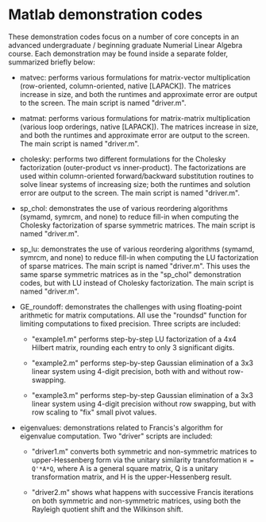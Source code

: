 # Matlab demonstration codes

These demonstration codes focus on a number of core concepts in an advanced undergraduate / beginning graduate Numerial Linear Algebra course.  Each demonstration may be found inside a separate folder, summarized briefly below:

* matvec: performs various formulations for matrix-vector multiplication (row-oriented, column-oriented, native [LAPACK]).  The matrices increase in size, and both the runtimes and approximate error are output to the screen.  The main script is named "driver.m".

* matmat: performs various formulations for matrix-matrix multiplication (various loop orderings, native [LAPACK]).  The matrices increase in size, and both the runtimes and approximate error are output to the screen.  The main script is named "driver.m".

* cholesky: performs two different formulations for the Cholesky factorization (outer-product vs inner-product).  The factorizations are used within column-oriented forward/backward substitution routines to solve linear systems of increasing size; both the runtimes and solution error are output to the screen.  The main script is named "driver.m".

* sp_chol: demonstrates the use of various reordering algorithms (symamd, symrcm, and none) to reduce fill-in when computing the Cholesky factorization of sparse symmetric matrices.  The main script is named "driver.m".

* sp_lu: demonstrates the use of various reordering algorithms (symamd, symrcm, and none) to reduce fill-in when computing the LU factorization of sparse matrices.  The main script is named "driver.m".  This uses the same sparse symmetric matrices as in the "sp_chol" demonstration codes, but with LU instead of Cholesky factorization.  The main script is named "driver.m".

* GE_roundoff: demonstrates the challenges with using floating-point arithmetic for matrix computations.  All use the "roundsd" function for limiting computations to fixed precision.  Three scripts are included:

  - "example1.m" performs step-by-step LU factorization of a 4x4 Hilbert matrix, rounding each entry to only 3 significant digits.  

  - "example2.m" performs step-by-step Gaussian elimination of a 3x3 linear system using 4-digit precision, both with and without row-swapping.

  - "example3.m" performs step-by-step Gaussian elimination of a 3x3 linear system using 4-digit precision without row swapping, but with row scaling to "fix" small pivot values.

* eigenvalues: demonstrations related to Francis's algorithm for eigenvalue computation.  Two "driver" scripts are included:

  - "driver1.m" converts both symmetric and non-symmetric matrices to upper-Hessenberg form via the unitary similarity transformation ``H = Q'*A*Q``, where A is a general square matrix, Q is a unitary transformation matrix, and H is the upper-Hessenberg result.

  - "driver2.m" shows what happens with successive Francis iterations on both symmetric and non-symmetric matrices, using both the Rayleigh quotient shift and the Wilkinson shift.

  
